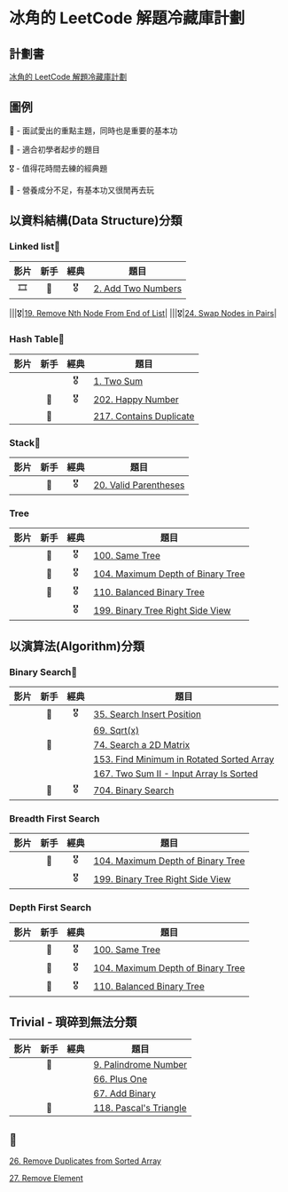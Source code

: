 # 冰角的 LeetCode 解題冷藏庫計劃

## 計劃書
[冰角的 LeetCode 解題冷藏庫計劃](https://github.com/WasabiPingKak/leetcode_pingkak/blob/main/Preface/%E5%86%B0%E8%A7%92%E7%9A%84%20LeetCode%20%E8%A7%A3%E9%A1%8C%E5%86%B7%E8%97%8F%E5%BA%AB%E8%A8%88%E5%8A%83.md)

## 圖例

🎯 - 面試愛出的重點主題，同時也是重要的基本功

🔰 - 適合初學者起步的題目

🎖️ - 值得花時間去練的經典題

💩 - 營養成分不足，有基本功又很閒再去玩

## 以資料結構(Data Structure)分類

### Linked list🎯
|影片|新手|經典|題目|
|:---:|:---:|:---:|---|
|🎞️|🔰|🎖️|[2. Add Two Numbers](https://github.com/WasabiPingKak/leetcode_pingkak/blob/main/Problems/0-99/2.%20Add%20Two%20Numbers.md)|

|||🎖️|[19. Remove Nth Node From End of List](https://github.com/WasabiPingKak/leetcode_pingkak/blob/main/Problems/0-99/19.%20Remove%20Nth%20Node%20From%20End%20of%20List.md)|
|||️️️🎖️|[24. Swap Nodes in Pairs](https://github.com/WasabiPingKak/leetcode_pingkak/blob/main/Problems/0-99/24.%20Swap%20Nodes%20in%20Pairs.md)|

### Hash Table🎯
|影片|新手|經典|題目|
|:---:|:---:|:---:|---|
|||🎖️|[1. Two Sum](https://github.com/WasabiPingKak/leetcode_pingkak/blob/main/Problems/0-99/1.%20Two%20Sum.md)|
||🔰|🎖️|[202. Happy Number](https://github.com/WasabiPingKak/leetcode_pingkak/blob/main/Problems/100-999/202.%20Happy%20Number.md)|
||🔰||[217. Contains Duplicate](https://github.com/WasabiPingKak/leetcode_pingkak/blob/main/Problems/100-999/217.%20Contains%20Duplicate.md)|

### Stack🎯
|影片|新手|經典|題目|
|:---:|:---:|:---:|---|
||🔰|🎖️|[20. Valid Parentheses](https://github.com/WasabiPingKak/leetcode_pingkak/blob/main/Problems/0-99/20.%20Valid%20Parentheses.md)|

### Tree
|影片|新手|經典|題目|
|:---:|:---:|:---:|---|
||🔰|🎖️|[100. Same Tree](https://github.com/WasabiPingKak/leetcode_pingkak/blob/main/Problems/100-999/100.%20Same%20Tree.md)|
||🔰|🎖️|[104. Maximum Depth of Binary Tree](https://github.com/WasabiPingKak/leetcode_pingkak/blob/main/Problems/100-999/104.%20Maximum%20Depth%20of%20Binary%20Tree.md)|
||🔰|🎖️|[110. Balanced Binary Tree](https://github.com/WasabiPingKak/leetcode_pingkak/blob/main/Problems/100-999/110.%20Balanced%20Binary%20Tree.md)|
|||🎖️|[199. Binary Tree Right Side View](https://github.com/WasabiPingKak/leetcode_pingkak/blob/main/Problems/100-999/199.%20Binary%20Tree%20Right%20Side%20View.md)|

## 以演算法(Algorithm)分類

### Binary Search🎯
|影片|新手|經典|題目|
|:---:|:---:|:---:|---|
||🔰|🎖️|[35. Search Insert Position](https://github.com/WasabiPingKak/leetcode_pingkak/blob/main/Problems/0-99/35.%20Search%20Insert%20Position.md)|
||||[69. Sqrt(x)](https://github.com/WasabiPingKak/leetcode_pingkak/blob/main/Problems/0-99/69.%20Sqrt(x).md)|
||🔰||[74. Search a 2D Matrix](https://github.com/WasabiPingKak/leetcode_pingkak/blob/main/Problems/0-99/74.%20Search%20a%202D%20Matrix.md)|
||||[153. Find Minimum in Rotated Sorted Array](https://github.com/WasabiPingKak/leetcode_pingkak/blob/main/Problems/100-999/153.%20Find%20Minimum%20in%20Rotated%20Sorted%20Array.md)|
||||[167. Two Sum II - Input Array Is Sorted](https://github.com/WasabiPingKak/leetcode_pingkak/blob/main/Problems/100-999/167.%20Two%20Sum%20II%20-%20Input%20Array%20Is%20Sorted.md)|
||🔰|🎖️|[704. Binary Search](https://github.com/WasabiPingKak/leetcode_pingkak/blob/main/Problems/100-999/704.%20Binary%20Search.md)|

### Breadth First Search
|影片|新手|經典|題目|
|:---:|:---:|:---:|---|
||🔰|🎖️|[104. Maximum Depth of Binary Tree](https://github.com/WasabiPingKak/leetcode_pingkak/blob/main/Problems/100-999/104.%20Maximum%20Depth%20of%20Binary%20Tree.md)|
|||🎖️|[199. Binary Tree Right Side View](https://github.com/WasabiPingKak/leetcode_pingkak/blob/main/Problems/100-999/199.%20Binary%20Tree%20Right%20Side%20View.md)|

### Depth First Search
|影片|新手|經典|題目|
|:---:|:---:|:---:|---|
||🔰|🎖️|[100. Same Tree](https://github.com/WasabiPingKak/leetcode_pingkak/blob/main/Problems/100-999/100.%20Same%20Tree.md)|
||🔰|🎖️|[104. Maximum Depth of Binary Tree](https://github.com/WasabiPingKak/leetcode_pingkak/blob/main/Problems/100-999/104.%20Maximum%20Depth%20of%20Binary%20Tree.md)|
||🔰|🎖️|[110. Balanced Binary Tree](https://github.com/WasabiPingKak/leetcode_pingkak/blob/main/Problems/100-999/110.%20Balanced%20Binary%20Tree.md)|

## Trivial - 瑣碎到無法分類
|影片|新手|經典|題目|
|:---:|:---:|:---:|---|
||🔰||[9. Palindrome Number](https://github.com/WasabiPingKak/leetcode_pingkak/blob/main/Problems/0-99/9.%20Palindrome%20Number.md)|
||||[66. Plus One](https://github.com/WasabiPingKak/leetcode_pingkak/blob/main/Problems/0-99/66.%20Plus%20One.md)|
||||[67. Add Binary](https://github.com/WasabiPingKak/leetcode_pingkak/blob/main/Problems/0-99/67.%20Add%20Binary.md)|
||🔰||[118. Pascal's Triangle](https://github.com/WasabiPingKak/leetcode_pingkak/blob/main/Problems/100-999/118.%20Pascal's%20Triangle.md)|

## 💩
[26. Remove Duplicates from Sorted Array](https://github.com/WasabiPingKak/leetcode_pingkak/blob/main/Problems/0-99/26.%20Remove%20Duplicates%20from%20Sorted%20Array.md)

[27. Remove Element](https://github.com/WasabiPingKak/leetcode_pingkak/blob/main/Problems/0-99/27.%20Remove%20Element.md)
